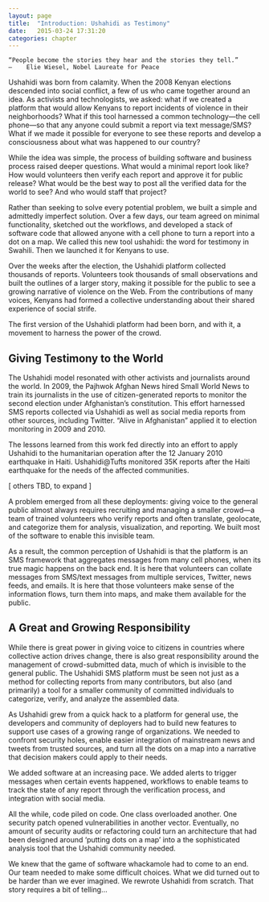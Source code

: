 ```yaml
---
layout: page
title:  "Introduction: Ushahidi as Testimony"
date:   2015-03-24 17:31:20
categories: chapter
---
```


	“People become the stories they hear and the stories they tell.”
	—    Elie Wiesel, Nobel Laureate for Peace

Ushahidi was born from calamity. When the 2008 Kenyan elections descended into social conflict, a few of us who came together around an idea. As activists and technologists, we asked: what if we created a platform that would allow Kenyans to report incidents of violence in their neighborhoods? What if this tool harnessed a common technology—the cell phone—so that any anyone could submit a report via text message/SMS? What if we made it possible for everyone to see these reports and develop a consciousness about what was happened to our country?

While the idea was simple, the process of building software and business process raised deeper questions. What would a minimal report look like? How would volunteers then verify each report and approve it for public release? What would be the best way to post all the verified data for the world to see? And who would staff that project?

Rather than seeking to solve every potential problem, we built a simple and admittedly imperfect solution. Over a few days, our team agreed on minimal functionality, sketched out the workflows, and developed a stack of software code that allowed anyone with a cell phone to turn a report into a dot on a map. We called this new tool ushahidi: the word for testimony in Swahili. Then we launched it for Kenyans to use.

Over the weeks after the election, the Ushahidi platform collected thousands of reports. Volunteers took thousands of small observations and built the outlines of a larger story, making it possible for the public to see a growing narrative of violence on the Web. From the contributions of many voices, Kenyans had formed a collective understanding about their shared experience of social strife.

The first version of the Ushahidi platform had been born, and with it, a movement to harness the power of the crowd.

## Giving Testimony to the World
The Ushahidi model resonated with other activists and journalists around the world. In 2009, the Pajhwok Afghan News hired Small World News to train its journalists in the use of citizen-generated reports to monitor the second election under Afghanistan’s constitution. This effort harnessed SMS reports collected via Ushahidi as well as social media reports from other sources, including Twitter. “Alive in Afghanistan” applied it to election monitoring in 2009 and 2010.

The lessons learned from this work fed directly into an effort to apply Ushahidi to the humanitarian operation after the 12 January 2010 earthquake in Haiti. Ushahidi@Tufts monitored 35K reports after the Haiti earthquake for the needs of the affected communities.

[ others TBD, to expand ]

A problem emerged from all these deployments: giving voice to the general public almost always requires recruiting and managing a smaller crowd—a team of trained volunteers who verify reports and often translate, geolocate, and categorize them for analysis, visualization, and reporting. We built most of the software to enable this invisible team.

As a result, the common perception of Ushahidi is that the platform is an SMS framework that aggregates messages from many cell phones, when its true magic happens on the back end. It is here that volunteers can collate messages from SMS/text messages from multiple services, Twitter, news feeds, and emails. It is here that those volunteers make sense of the information flows, turn them into maps, and make them available for the public.

## A Great and Growing Responsibility
While there is great power in giving voice to citizens in countries where collective action drives change, there is also great responsibility around the management of crowd-submitted data, much of which is invisible to the general public. The Ushahidi SMS platform must be seen not just as a method for collecting reports from many contributors, but also (and primarily) a tool for a smaller community of committed individuals to categorize, verify, and analyze the assembled data.

As Ushahidi grew from a quick hack to a platform for general use, the developers and community of deployers had to build new features to support use cases of a growing range of organizations. We needed to confront security holes, enable easier integration of mainstream news and tweets from trusted sources, and turn all the dots on a map into a narrative that decision makers could apply to their needs.

We added software at an increasing pace. We added alerts to trigger messages when certain events happened, workflows to enable teams to track the state of any report through the verification process, and integration with social media.

All the while, code piled on code. One class overloaded another. One security patch opened vulnerabilities in another vector. Eventually, no amount of security audits or refactoring could turn an architecture that had been designed around ‘putting dots on a map’ into a the sophisticated analysis tool that the Ushahidi community needed.

We knew that the game of software whackamole had to come to an end. Our team needed to make some difficult choices. What we did turned out to be harder than we ever imagined. We rewrote Ushahidi from scratch. That story requires a bit of telling…